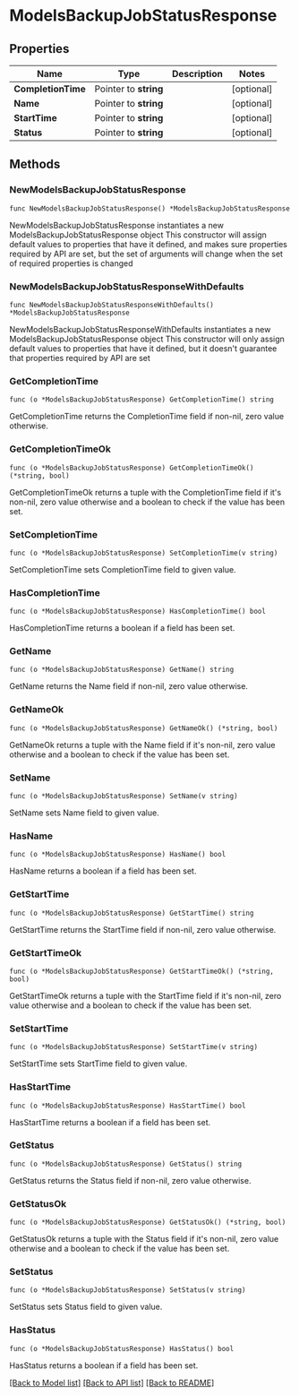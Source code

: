 # ModelsBackupJobStatusResponse

## Properties

Name | Type | Description | Notes
------------ | ------------- | ------------- | -------------
**CompletionTime** | Pointer to **string** |  | [optional] 
**Name** | Pointer to **string** |  | [optional] 
**StartTime** | Pointer to **string** |  | [optional] 
**Status** | Pointer to **string** |  | [optional] 

## Methods

### NewModelsBackupJobStatusResponse

`func NewModelsBackupJobStatusResponse() *ModelsBackupJobStatusResponse`

NewModelsBackupJobStatusResponse instantiates a new ModelsBackupJobStatusResponse object
This constructor will assign default values to properties that have it defined,
and makes sure properties required by API are set, but the set of arguments
will change when the set of required properties is changed

### NewModelsBackupJobStatusResponseWithDefaults

`func NewModelsBackupJobStatusResponseWithDefaults() *ModelsBackupJobStatusResponse`

NewModelsBackupJobStatusResponseWithDefaults instantiates a new ModelsBackupJobStatusResponse object
This constructor will only assign default values to properties that have it defined,
but it doesn't guarantee that properties required by API are set

### GetCompletionTime

`func (o *ModelsBackupJobStatusResponse) GetCompletionTime() string`

GetCompletionTime returns the CompletionTime field if non-nil, zero value otherwise.

### GetCompletionTimeOk

`func (o *ModelsBackupJobStatusResponse) GetCompletionTimeOk() (*string, bool)`

GetCompletionTimeOk returns a tuple with the CompletionTime field if it's non-nil, zero value otherwise
and a boolean to check if the value has been set.

### SetCompletionTime

`func (o *ModelsBackupJobStatusResponse) SetCompletionTime(v string)`

SetCompletionTime sets CompletionTime field to given value.

### HasCompletionTime

`func (o *ModelsBackupJobStatusResponse) HasCompletionTime() bool`

HasCompletionTime returns a boolean if a field has been set.

### GetName

`func (o *ModelsBackupJobStatusResponse) GetName() string`

GetName returns the Name field if non-nil, zero value otherwise.

### GetNameOk

`func (o *ModelsBackupJobStatusResponse) GetNameOk() (*string, bool)`

GetNameOk returns a tuple with the Name field if it's non-nil, zero value otherwise
and a boolean to check if the value has been set.

### SetName

`func (o *ModelsBackupJobStatusResponse) SetName(v string)`

SetName sets Name field to given value.

### HasName

`func (o *ModelsBackupJobStatusResponse) HasName() bool`

HasName returns a boolean if a field has been set.

### GetStartTime

`func (o *ModelsBackupJobStatusResponse) GetStartTime() string`

GetStartTime returns the StartTime field if non-nil, zero value otherwise.

### GetStartTimeOk

`func (o *ModelsBackupJobStatusResponse) GetStartTimeOk() (*string, bool)`

GetStartTimeOk returns a tuple with the StartTime field if it's non-nil, zero value otherwise
and a boolean to check if the value has been set.

### SetStartTime

`func (o *ModelsBackupJobStatusResponse) SetStartTime(v string)`

SetStartTime sets StartTime field to given value.

### HasStartTime

`func (o *ModelsBackupJobStatusResponse) HasStartTime() bool`

HasStartTime returns a boolean if a field has been set.

### GetStatus

`func (o *ModelsBackupJobStatusResponse) GetStatus() string`

GetStatus returns the Status field if non-nil, zero value otherwise.

### GetStatusOk

`func (o *ModelsBackupJobStatusResponse) GetStatusOk() (*string, bool)`

GetStatusOk returns a tuple with the Status field if it's non-nil, zero value otherwise
and a boolean to check if the value has been set.

### SetStatus

`func (o *ModelsBackupJobStatusResponse) SetStatus(v string)`

SetStatus sets Status field to given value.

### HasStatus

`func (o *ModelsBackupJobStatusResponse) HasStatus() bool`

HasStatus returns a boolean if a field has been set.


[[Back to Model list]](../README.md#documentation-for-models) [[Back to API list]](../README.md#documentation-for-api-endpoints) [[Back to README]](../README.md)


